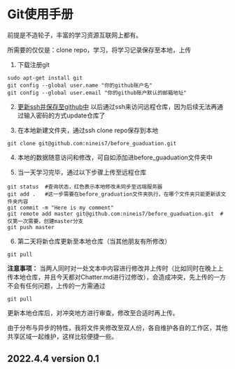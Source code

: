 # Git使用手册

前提是不造轮子，丰富的学习资源互联网上都有。

所需要的仅仅是：clone repo，学习，将学习记录保存至本地，上传

1. 下载注册git
```
sudo apt-get install git
git config --global user.name "你的github账户名"
git config --global user.email "你的github账户默认的邮箱地址"
```

2. [更新ssh并保存至github中](https://www.liaoxuefeng.com/wiki/896043488029600/896954117292416) 以后通过ssh来访问远程仓库，因为后续无法再通过输入密码的方式update仓库了

3. 在本地新建文件夹，通过ssh clone repo保存到本地
```
git clone git@github.com:nineis7/before_guaduation.git
```

4. 本地的数据随意访问和修改，可自如添加进before_guaduation文件夹中

5. 当一天学习完毕，通过以下步骤上传至远程仓库
```
git status  #查询状态，红色表示本地修改未同步至远端服务器
git add .   #这一步需要在before_graduation文件夹执行，在哪个文件夹只能更新该文件夹内容
git commit -m "Here is my comment"
git remote add master git@github.com:nineis7/before_guaduation.git  #仅第一次需要，创建master分支
git push master
```

6. 第二天将新仓库更新至本地仓库（当其他朋友有所修改）
```
git pull
```

**注意事项：**
当两人同时对一处文本中内容进行修改并上传时（比如同时在晚上上传本地仓库，并且今天都对Chatter.md进行过修改），会造成冲突，先上传的一方不会有任何问题，上传的一方需通过
```
git pull
```
更新本地仓库后，对冲突地方进行审查，修改至合适时再上传。

由于分布与异步的特性，我将文件夹修改至双人份，各自维护各自的工作区，其他共享区域一起维护，这样比较便捷一些。

2022.4.4 version 0.1
---

